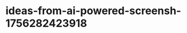 # ideas-from-ai-powered-screensh-1756282423918
```json [ { "title": "Smart Note Taker", "description": "أداة تعتمد على الذكاء الاصطناعي لتحويل لقطات الشاشة إلى نصوص منظمة، مع إمكانية إضافة ملاحظات وتعليقات.", "mvp_plan": "إنشاء واجهة بسيطة لتحميل لقطات الشاشة، استخدام مكتبة OCR لتحويل النصوص، ثم تنظيم النصوص في تنسيق قابل للتحرير. يمكن استخدام Firebase لتخزين الملاحظات." }, { "title": "Visua...
